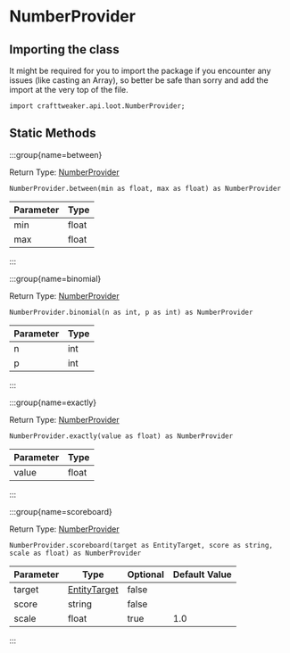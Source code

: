 # NumberProvider

## Importing the class

It might be required for you to import the package if you encounter any issues (like casting an Array), so better be safe than sorry and add the import at the very top of the file.
```zenscript
import crafttweaker.api.loot.NumberProvider;
```


## Static Methods

:::group{name=between}

Return Type: [NumberProvider](/vanilla/api/loot/NumberProvider)

```zenscript
NumberProvider.between(min as float, max as float) as NumberProvider
```

| Parameter | Type  |
|-----------|-------|
| min       | float |
| max       | float |


:::

:::group{name=binomial}

Return Type: [NumberProvider](/vanilla/api/loot/NumberProvider)

```zenscript
NumberProvider.binomial(n as int, p as int) as NumberProvider
```

| Parameter | Type |
|-----------|------|
| n         | int  |
| p         | int  |


:::

:::group{name=exactly}

Return Type: [NumberProvider](/vanilla/api/loot/NumberProvider)

```zenscript
NumberProvider.exactly(value as float) as NumberProvider
```

| Parameter | Type  |
|-----------|-------|
| value     | float |


:::

:::group{name=scoreboard}

Return Type: [NumberProvider](/vanilla/api/loot/NumberProvider)

```zenscript
NumberProvider.scoreboard(target as EntityTarget, score as string, scale as float) as NumberProvider
```

| Parameter |                      Type                      | Optional | Default Value |
|-----------|------------------------------------------------|----------|---------------|
| target    | [EntityTarget](/vanilla/api/loot/EntityTarget) | false    |               |
| score     | string                                         | false    |               |
| scale     | float                                          | true     | 1.0           |


:::

